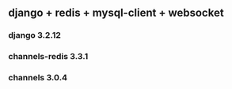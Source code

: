 ## django + redis + mysql-client + websocket 
### django 3.2.12
### channels-redis 3.3.1
### channels 3.0.4
